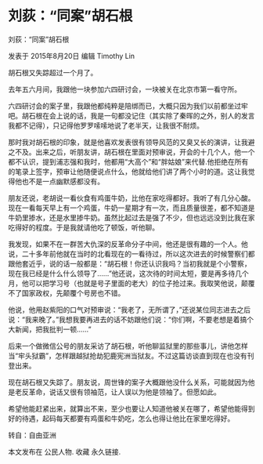 # 刘荻：“同案”胡石根

刘荻：“同案”胡石根

发表于 2015年8月20日 编辑 Timothy Lin

胡石根又失踪超过一个月了。

去年五六月间，我跟他一块参加六四研讨会，一块被关在北京市第一看守所。

六四研讨会的案子里，我跟他都纯粹是陪绑而已，大概只因为我们以前都坐过牢吧。胡石根在会上说的话，我是一句都没记住（其实除了秦晖的之外，别人的发言我都不记得），只记得他罗罗嗦嗦地说了老半天，让我很不耐烦。

那时我对胡石根的印象，就是他喜欢发表很有领导风范的又臭又长的演讲，让我避之不及。出来之后，听朋友讲，胡石根在里面对预审说，开会的十几个人，他一个都不认识，提到浦志强和我时，他都用“大高个”和“胖姑娘”来代替.他拒绝在所有的笔录上签字，预审让他随便说点什么，他就给他们讲了两个小时的道。这让我觉得他也不是一点幽默感都没有。

朋友还说，老胡说一看伙食有鸡蛋牛奶，比他在家吃得都好。我听了有几分心酸。现在一看每天早上有一个鸡蛋，牛奶一星期才有一次，而且质量很差，都不知道是牛奶里掺水，还是水里掺牛奶。虽然比起过去是强了不少，但也远远没到比我在家吃得好的程度。于是我就请他吃了顿饭，听他聊。

我发现，如果不在一群苦大仇深的反革命分子中间，他还是很有趣的一个人。他说，二十多年前他就在当时的北看现在的一看待过，所以这次进去的时候警察们都跟他套近乎，说的话一般都是：“胡石根！你还认识我吗？当初我就是个小警察，现在我已经是什么什么领导了……”他还说，这次待的时间太短，要是再多待几个月，他可以把学习号（也就是号子里面的老大）的位子抢过来。我取笑他说，颠覆不了国家政权，先颠覆个号房也不错。

他说，他用赵紫阳的口气对预审说：“我老了，无所谓了，”还说某位同志进去之后说：“我来晚了。”我想我要再进去的话不妨跟他们说：“你们啊，不要老想是着搞个大新闻，把我批判一顿……”

后来一个做微信公号的朋友采访了胡石根，听他聊监狱里的那些事儿，讲他怎样当“牢头狱霸”，怎样跟越狱抢劫犯鹿宪洲当狱友。不过这篇访谈直到现在也没有刊登出来。

现在胡石根又失踪了。朋友说，周世锋的案子大概跟他没什么关系，可能就因为他是老反革命，说话又很有领袖范，让人误以为他是领袖了。但愿如此。

希望他能赶紧出来，就算出不来，至少也要让人知道他被关在哪了，希望他能得到好的待遇，起码每天都要有鸡蛋和牛奶吃，怎么也得让他比在家里吃得好。

转自：自由亚洲

本文发布在 公民人物. 收藏 永久链接.